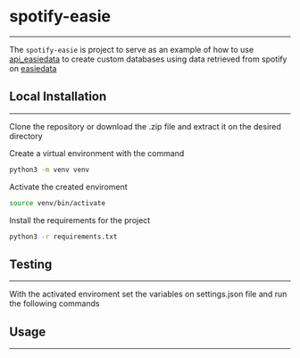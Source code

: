 # spotify-easie
---


The ``spotify-easie`` is project to serve as an example of how to use [api_easiedata](https://github.com/easiedata/api_easiedata) to create custom databases using data retrieved from spotify on [easiedata](https://www.easiedata.com/login)

##  Local Installation
---

Clone the repository or download the .zip file and extract it on the desired directory

Create a virtual environment with the command

```bash
python3 -m venv venv
```

Activate the created enviroment

```bash
source venv/bin/activate
```

Install the requirements for the project

```bash
python3 -r requirements.txt
```


## Testing
---
With the activated enviroment set the variables on settings.json file and run the following commands


## Usage
---